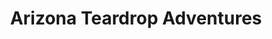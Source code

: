 ---
title: "Arizona Teardrop Adventures"
url: /phoenix/arizona-teardrop-adventures/
shop: caravan
---